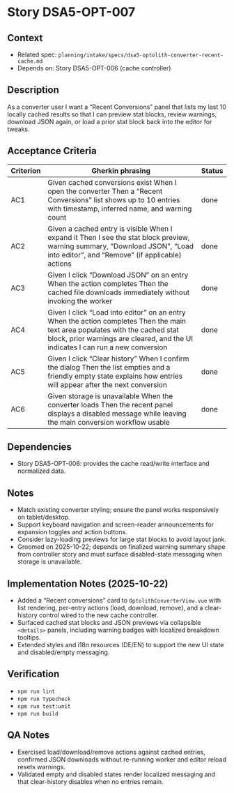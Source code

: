 # Story DSA5-OPT-007

## Context
- Related spec: `planning/intake/specs/dsa5-optolith-converter-recent-cache.md`
- Depends on: Story DSA5-OPT-006 (cache controller)

## Description
As a converter user I want a “Recent Conversions” panel that lists my last 10 locally cached results so that I can preview stat blocks, review warnings, download JSON again, or load a prior stat block back into the editor for tweaks.

## Acceptance Criteria
| Criterion | Gherkin phrasing | Status |
| --- | --- | --- |
| AC1 | Given cached conversions exist When I open the converter Then a “Recent Conversions” list shows up to 10 entries with timestamp, inferred name, and warning count | done |
| AC2 | Given a cached entry is visible When I expand it Then I see the stat block preview, warning summary, “Download JSON”, “Load into editor”, and “Remove” (if applicable) actions | done |
| AC3 | Given I click “Download JSON” on an entry When the action completes Then the cached file downloads immediately without invoking the worker | done |
| AC4 | Given I click “Load into editor” on an entry When the action completes Then the main text area populates with the cached stat block, prior warnings are cleared, and the UI indicates I can run a new conversion | done |
| AC5 | Given I click “Clear history” When I confirm the dialog Then the list empties and a friendly empty state explains how entries will appear after the next conversion | done |
| AC6 | Given storage is unavailable When the converter loads Then the recent panel displays a disabled message while leaving the main conversion workflow usable | done |

## Dependencies
- Story DSA5-OPT-006: provides the cache read/write interface and normalized data.

## Notes
- Match existing converter styling; ensure the panel works responsively on tablet/desktop.
- Support keyboard navigation and screen-reader announcements for expansion toggles and action buttons.
- Consider lazy-loading previews for large stat blocks to avoid layout jank.
- Groomed on 2025-10-22; depends on finalized warning summary shape from controller story and must surface disabled-state messaging when storage is unavailable.

## Implementation Notes (2025-10-22)
- Added a “Recent conversions” card to `OptolithConverterView.vue` with list rendering, per-entry actions (load, download, remove), and a clear-history control wired to the new cache controller.
- Surfaced cached stat blocks and JSON previews via collapsible `<details>` panels, including warning badges with localized breakdown tooltips.
- Extended styles and i18n resources (DE/EN) to support the new UI state and disabled/empty messaging.

## Verification
- `npm run lint`
- `npm run typecheck`
- `npm run test:unit`
- `npm run build`

## QA Notes
- Exercised load/download/remove actions against cached entries, confirmed JSON downloads without re-running worker and editor reload resets warnings.
- Validated empty and disabled states render localized messaging and that clear-history disables when no entries remain.
